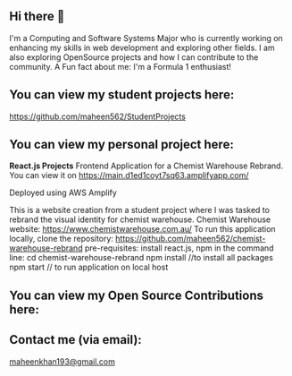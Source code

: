 ## Hi there 👋

 I'm a Computing and Software Systems Major who is currently working on enhancing my skills in web development and exploring other fields. I am also exploring OpenSource projects and how I can contribute to the community. 
A Fun fact about me:
I'm a Formula 1 enthusiast!

## You can view my student projects here:
 https://github.com/maheen562/StudentProjects

## You can view my personal project here:

**React.js Projects**
Frontend Application for a Chemist Warehouse Rebrand. You can view it on
https://main.d1ed1coyt7sq63.amplifyapp.com/

Deployed using AWS Amplify

This is a website creation from a student project where I was tasked to rebrand the visual identity for chemist warehouse.
Chemist Warehouse website: https://www.chemistwarehouse.com.au/
To run this application locally, clone the repository: https://github.com/maheen562/chemist-warehouse-rebrand
pre-requisites: install react.js, npm
in the command line: cd chemist-warehouse-rebrand
npm install //to install all packages
npm start // to run application on local host


## You can view my Open Source Contributions here:

## Contact me (via email): 
maheenkhan193@gmail.com
